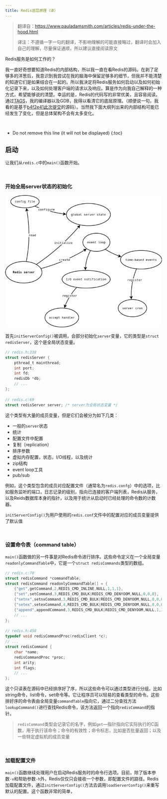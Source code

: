 ```yaml
---
title: Redis底层原理（译）
---
```




> 翻译自：https://www.pauladamsmith.com/articles/redis-under-the-hood.html
>
>译注：不遵循一字一句的翻译，不影响理解的可能直接略过，翻译时会加入自己的理解，尽量保证通顺，所以建议直接阅读原文



Redis服务是如何工作的？

我一直好奇想要知道Redis的内部结构，所以我一直在看Redis的源码。在剥了足够多的洋葱后，我意识到我尝试在我的脑海中保留足够多的细节，但我并不能清楚的知道它们是如果结合在一起的。所以我决定将Redis服务如何启动以及如何初始化记录下来，以及如何处理客户端的请求以及响应。算是作为向我自己解释的一种方式，希望能够说的清楚。幸运的是，Redis的代码写的非常优美，且容易阅读。通过[TAGS](http://ctags.sourceforge.net/)，我的编译器以及GDB，我得以看清它的底层原理。（顺便说一句，我看的是基于[b4f2e41此次提交](http://github.com/antirez/redis/tree/b4f2e412d087bae0a523fe6ea40fcad30fe74b5b)的源码）。当然我下面大纲列出来的内部结构可能已经发生了变化，但是总体架构不会有太多变化。

‍

* Do not remove this line (it will not be displayed)
{:toc}


## 启动

让我们从`redis.c`​中的`main()`​函数开始。

‍

### 开始全局server状态的初始化

![image](../images/redis-under-the-hook/image-20231223223554-lnisj5p.png)​​

首先`initServerConfig()`​被调用，会部分初始化`server`​变量，它的类型是`struct redisServer`​，这个是全局状态变量。

```c
// redis.h:338
struct redisServer {
    pthread_t mainthread;
    int port;
    int fd;
    redisDb *db;
    // ...
};

// redis.c:69
struct redisServer server; /* server为全局状态变量 */
```

这个类型有大量的成员变量，但是它们会被分为如下几类：

* 一般的`server`​状态
* 统计
* 配置文件中配置
* 复制（replication）
* 排序参数
* 虚拟内存配置，状态，I/O线程，以及统计
* zip结构
* event loop工具
* pub/sub

例如，这个类型包含的成员对应配置文件（通常名为`redis.confg`​）中的选项，比如服务监听的端口，日志记录的级别，指向已连接的客户端列表，Redis从服务，以及Reids数据库本身的指针，以及用于统计从启动时已经处理的命令数的计数器。

`initServerConfig()`​为用户使用的`redis.conf`​文件中的配置对应的成员变量提供了默认值

‍

### 设置命令表（command table）

`main()`​函数做的另一件事是对Redis命令进行排序。这些命令定义在一个全局变量`readonlyCommandTable`​中，它是一个`struct redisCommands`​类型的数组。

```c
// redis.c:70
struct redisCommand *commandTable;
struct redisCommand readonlyCommandTable[] = {
    {"get",getCommand,2,REDIS_CMD_INLINE,NULL,1,1,1},
    {"set",setCommand,3,REDIS_CMD_BULK|REDIS_CMD_DENYOOM,NULL,0,0,0},
    {"setnx",setnxCommand,3,REDIS_CMD_BULK|REDIS_CMD_DENYOOM,NULL,0,0,0},
    {"setex",setexCommand,4,REDIS_CMD_BULK|REDIS_CMD_DENYOOM,NULL,0,0,0},
    {"append",appendCommand,3,REDIS_CMD_BULK|REDIS_CMD_DENYOOM,NULL,1,1,1},
    // ...
};

// redis.h:458
typedef void redisCommandProc(redisClient *c);
// ...
struct redisCommand {
    char *name;
    redisCommandProc *proc;
    int arity;
    int flags;
    // ...
};
```

这个只读表在源码中已经排序好了序，所以这些命令可以通过类型进行分组，比如string命令，list命令，set命令等。它让程序员可以轻易的查看类型的命令。这些排好序的命令表由全局变量`commandTable`​指向它，通过二分查找方法`lookupCommand()`​进行查找Redis命令，该方法返回一个指向`redisCommand`​的指针。

> `redisCommand`​类型会记录它的名字，例如`get`​—指针指向它实际执行的C函数，用于执行该命令；命令的有效性；命令标志，比如是否批量返回；以及一些特定虚拟机的成员变量

‍

### 加载配置文件

`main()`​函数继续处理用户在启动Redis服务时的命令行选项。目前，除了版本参数`-v`​和帮助参数`-h`​外，Redis仅仅只会接收一个参数，即配置文件的路径。Redis加载配置文件，通过`initServerConfig()`​方法去调用`loadServerConfig()`​来重写默认的配置。这个函数非常的简单，

‍
